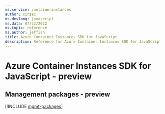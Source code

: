```yaml
---
ms.service: containerinstances
author: xirzec
ms.devlang: javascript
ms.data: 07/22/2022
ms.topic: reference
ms.author: jeffish
title: Azure Container Instances SDK for JavaScript
description: Reference for Azure Container Instances SDK for JavaScript
---
```

# Azure Container Instances SDK for JavaScript - preview

## Management packages - preview
[!INCLUDE [mgmt-packages](container-instances-mgmt-index.md)]
